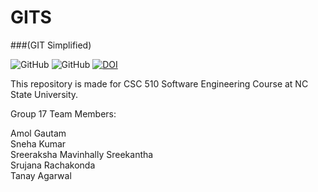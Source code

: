 # GITS
###(GIT Simplified)

![GitHub](https://img.shields.io/github/license/amolgautam25/GITS)
![GitHub](https://img.shields.io/badge/language-python-blue.svg)
[![DOI](https://zenodo.org/badge/295480790.svg)](https://zenodo.org/badge/latestdoi/295480790)


This repository is made for CSC 510 Software Engineering Course at NC State University.

Group 17 Team Members: 

Amol Gautam  
Sneha Kumar  
Sreeraksha Mavinhally Sreekantha  
Srujana Rachakonda  
Tanay Agarwal
